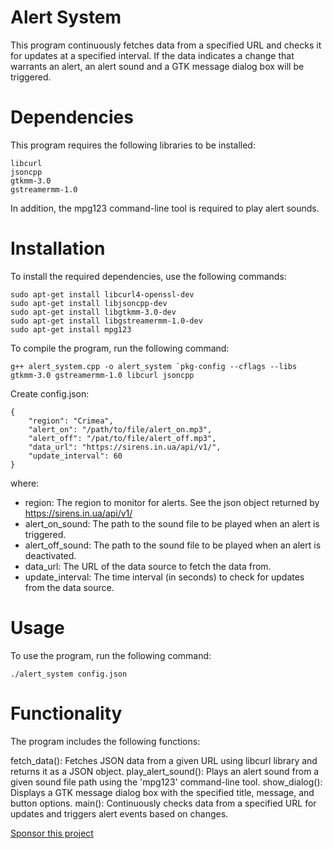 # Alert System
This program continuously fetches data from a specified URL and checks it for updates at a specified interval. If the data indicates a change that warrants an alert, an alert sound and a GTK message dialog box will be triggered.

# Dependencies
This program requires the following libraries to be installed:

```
libcurl
jsoncpp
gtkmm-3.0
gstreamermm-1.0
```
In addition, the mpg123 command-line tool is required to play alert sounds.

# Installation
To install the required dependencies, use the following commands:

```
sudo apt-get install libcurl4-openssl-dev
sudo apt-get install libjsoncpp-dev
sudo apt-get install libgtkmm-3.0-dev
sudo apt-get install libgstreamermm-1.0-dev
sudo apt-get install mpg123
```

To compile the program, run the following command:

```
g++ alert_system.cpp -o alert_system `pkg-config --cflags --libs gtkmm-3.0 gstreamermm-1.0 libcurl jsoncpp
```

Create config.json:
```
{
    "region": "Crimea",
    "alert_on": "/path/to/file/alert_on.mp3",
    "alert_off": "/pat/to/file/alert_off.mp3",
    "data_url": "https://sirens.in.ua/api/v1/",
    "update_interval": 60
}
```

where:
- region: The region to monitor for alerts. See the json object returned by https://sirens.in.ua/api/v1/
- alert_on_sound: The path to the sound file to be played when an alert is triggered.
- alert_off_sound: The path to the sound file to be played when an alert is deactivated.
- data_url: The URL of the data source to fetch the data from.
- update_interval: The time interval (in seconds) to check for updates from the data source.

# Usage
To use the program, run the following command:

```
./alert_system config.json
```

# Functionality
The program includes the following functions:

fetch_data(): Fetches JSON data from a given URL using libcurl library and returns it as a JSON object.
play_alert_sound(): Plays an alert sound from a given sound file path using the 'mpg123' command-line tool.
show_dialog(): Displays a GTK message dialog box with the specified title, message, and button options.
main(): Continuously checks data from a specified URL for updates and triggers alert events based on changes.

[Sponsor this project](https://www.buymeacoffee.com/alexkan)
